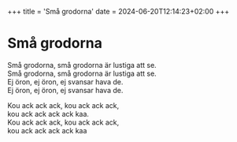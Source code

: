 +++
title = 'Små grodorna'
date = 2024-06-20T12:14:23+02:00
+++

# Små grodorna

Små grodorna, små grodorna är lustiga att se.  
Små grodorna, små grodorna är lustiga att se.  
Ej öron, ej öron, ej svansar hava de.  
Ej öron, ej öron, ej svansar hava de.  

Kou ack ack ack, kou ack ack ack,  
kou ack ack ack ack kaa.  
Kou ack ack ack, kou ack ack ack,  
kou ack ack ack ack kaa
